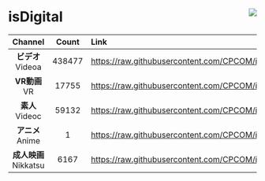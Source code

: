 # isDigital <img align="right" src="https://img.shields.io/github/last-commit/CPCOM/isDigital"/>  
  
| Channel | Count | Link |  
| :-----: | :---: | :--- |  
|**ビデオ**<br />Videoa | 438477 | https://raw.githubusercontent.com/CPCOM/isDigital/main/Videoa.txt |  
|**VR動画**<br />VR | 17755 | https://raw.githubusercontent.com/CPCOM/isDigital/main/VR.txt |  
|**素人**<br />Videoc | 59132 | https://raw.githubusercontent.com/CPCOM/isDigital/main/Videoc.txt |  
|**アニメ**<br />Anime | 1 | https://raw.githubusercontent.com/CPCOM/isDigital/main/Anime.txt |  
|**成人映画**<br />Nikkatsu | 6167 | https://raw.githubusercontent.com/CPCOM/isDigital/main/Nikkatsu.txt |  